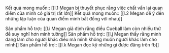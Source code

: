 Kết quả mong muốn:: [[l.1 Megan bị thuyết phục rằng việc chất vấn lại quan điểm của mình có giá trị rất lớn]]
Kết quả mong muốn:: [[l.2 Megan để ý đến những lập luận của quan điểm mình bất đồng với nhau]]

Sản phẩm hỗ trợ:: [[l.i Megan giả định rằng điều Cueball làm còn nhiều thứ để suy nghĩ hơn mình tưởng]]
Sản phẩm hỗ trợ:: [[l.j Megan thấy rằng mình đang làm cho người khác điều mà mình không muốn người khác làm cho mình]]
Sản phẩm hỗ trợ:: [[l.k Megan đọc kỹ những gì được đăng trên fb]]
